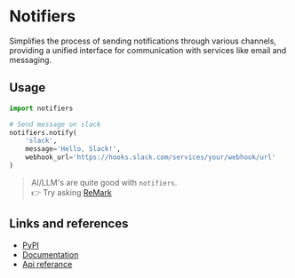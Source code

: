 # Notifiers

Simplifies the process of sending notifications through various channels, providing a unified interface for communication with services like email and messaging.

## Usage

```python
import notifiers

# Send message on slack
notifiers.notify(
    'slack',
    message='Hello, Slack!',
    webhook_url='https://hooks.slack.com/services/your/webhook/url'
)
```


> AI/LLM's are quite good with `notifiers`.<br/>
👉 Try asking [ReMark](https://chat.robocorp.com)

## Links and references

- [PyPI](https://pypi.org/project/notifiers/)
- [Documentation](https://notifiers.readthedocs.io/en/latest/)
- [Api referance](https://notifiers.readthedocs.io/en/latest/api/index.html)
